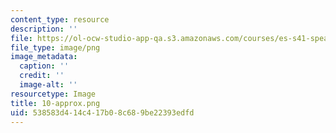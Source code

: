 ```yaml
---
content_type: resource
description: ''
file: https://ol-ocw-studio-app-qa.s3.amazonaws.com/courses/es-s41-speak-italian-with-your-mouth-full-spring-2012/538583d414c417b08c689be22393edfd_10-approx.png
file_type: image/png
image_metadata:
  caption: ''
  credit: ''
  image-alt: ''
resourcetype: Image
title: 10-approx.png
uid: 538583d4-14c4-17b0-8c68-9be22393edfd
---
```


